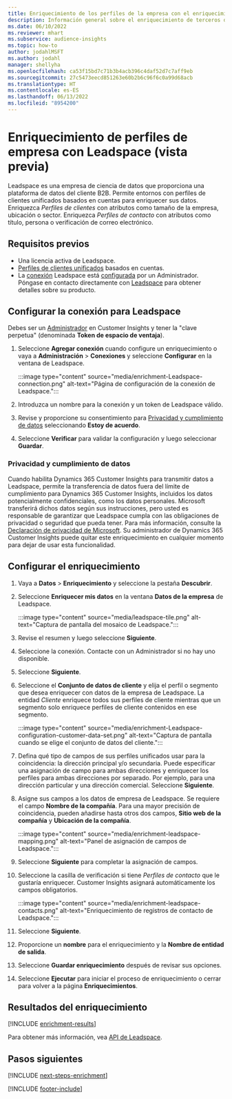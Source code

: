 ```yaml
---
title: Enriquecimiento de los perfiles de la empresa con el enriquecimiento de terceros de Leadspace
description: Información general sobre el enriquecimiento de terceros de Leadspace.
ms.date: 06/10/2022
ms.reviewer: mhart
ms.subservice: audience-insights
ms.topic: how-to
author: jodahlMSFT
ms.author: jodahl
manager: shellyha
ms.openlocfilehash: ca53f15bd7c71b3b4acb396c4daf52d7c7aff9eb
ms.sourcegitcommit: 27c5473eecd851263e60b2b6c96f6c0a99d68acb
ms.translationtype: HT
ms.contentlocale: es-ES
ms.lasthandoff: 06/13/2022
ms.locfileid: "8954200"
---
```

# <a name="enrichment-of-company-profiles-with-leadspace-preview"></a>Enriquecimiento de perfiles de empresa con Leadspace (vista previa)

Leadspace es una empresa de ciencia de datos que proporciona una plataforma de datos del cliente B2B. Permite entornos con perfiles de clientes unificados basados en cuentas para enriquecer sus datos. Enriquezca *Perfiles de clientes* con atributos como tamaño de la empresa, ubicación o sector. Enriquezca *Perfiles de contacto* con atributos como título, persona o verificación de correo electrónico.

## <a name="prerequisites"></a>Requisitos previos

- Una licencia activa de Leadspace.
- [Perfiles de clientes unificados](customer-profiles.md) basados en cuentas.
- La [conexión](connections.md) Leadspace está [configurada](#configure-the-connection-for-leadspace) por un Administrador. Póngase en contacto directamente con [Leadspace](https://www.leadspace.com/leadspace-microsoft-dynamics-365/) para obtener detalles sobre su producto.

## <a name="configure-the-connection-for-leadspace"></a>Configurar la conexión para Leadspace

Debes ser un [Administrador](permissions.md#admin) en Customer Insights y tener la "clave perpetua" (denominada **Token de espacio de ventaja**).

1. Seleccione **Agregar conexión** cuando configure un enriquecimiento o vaya a **Administración** > **Conexiones** y seleccione **Configurar** en la ventana de Leadspace.

   :::image type="content" source="media/enrichment-Leadspace-connection.png" alt-text="Página de configuración de la conexión de Leadspace.":::

1. Introduzca un nombre para la conexión y un token de Leadspace válido.

1. Revise y proporcione su consentimiento para [Privacidad y cumplimiento de datos](#data-privacy-and-compliance) seleccionando **Estoy de acuerdo**.

1. Seleccione **Verificar** para validar la configuración y luego seleccionar **Guardar**.

### <a name="data-privacy-and-compliance"></a>Privacidad y cumplimiento de datos

Cuando habilita Dynamics 365 Customer Insights para transmitir datos a Leadspace, permite la transferencia de datos fuera del límite de cumplimiento para Dynamics 365 Customer Insights, incluidos los datos potencialmente confidenciales, como los datos personales. Microsoft transferirá dichos datos según sus instrucciones, pero usted es responsable de garantizar que Leadspace cumpla con las obligaciones de privacidad o seguridad que pueda tener. Para más información, consulte la [Declaración de privacidad de Microsoft](https://go.microsoft.com/fwlink/?linkid=396732).
Su administrador de Dynamics 365 Customer Insights puede quitar este enriquecimiento en cualquier momento para dejar de usar esta funcionalidad.

## <a name="configure-the-enrichment"></a>Configurar el enriquecimiento

1. Vaya a **Datos** > **Enriquecimiento** y seleccione la pestaña **Descubrir**.

1. Seleccione **Enriquecer mis datos** en la ventana **Datos de la empresa** de Leadspace.

   :::image type="content" source="media/leadspace-tile.png" alt-text="Captura de pantalla del mosaico de Leadspace.":::

1. Revise el resumen y luego seleccione **Siguiente**.

1. Seleccione la conexión. Contacte con un Administrador si no hay uno disponible.

1. Seleccione **Siguiente**.

1. Seleccione el **Conjunto de datos de cliente** y elija el perfil o segmento que desea enriquecer con datos de la empresa de Leadspace. La entidad *Cliente* enriquece todos sus perfiles de cliente mientras que un segmento solo enriquece perfiles de cliente contenidos en ese segmento.

    :::image type="content" source="media/enrichment-Leadspace-configuration-customer-data-set.png" alt-text="Captura de pantalla cuando se elige el conjunto de datos del cliente.":::

1. Defina qué tipo de campos de sus perfiles unificados usar para la coincidencia: la dirección principal y/o secundaria. Puede especificar una asignación de campo para ambas direcciones y enriquecer los perfiles para ambas direcciones por separado. Por ejemplo, para una dirección particular y una dirección comercial. Seleccione **Siguiente**.

1. Asigne sus campos a los datos de empresa de Leadspace. Se requiere el campo **Nombre de la compañía**. Para una mayor precisión de coincidencia, pueden añadirse hasta otros dos campos, **Sitio web de la compañía** y **Ubicación de la compañía**.

   :::image type="content" source="media/enrichment-leadspace-mapping.png" alt-text="Panel de asignación de campos de Leadspace.":::

1. Seleccione **Siguiente** para completar la asignación de campos.

1. Seleccione la casilla de verificación si tiene *Perfiles de contacto* que le gustaría enriquecer. Customer Insights asignará automáticamente los campos obligatorios.

   :::image type="content" source="media/enrichment-leadspace-contacts.png" alt-text="Enriquecimiento de registros de contacto de Leadspace.":::

1. Seleccione **Siguiente**.

1. Proporcione un **nombre** para el enriquecimiento y la **Nombre de entidad de salida**.

1. Seleccione **Guardar enriquecimiento** después de revisar sus opciones.

1. Seleccione **Ejecutar** para iniciar el proceso de enriquecimiento o cerrar para volver a la página **Enriquecimientos**.

## <a name="enrichment-results"></a>Resultados del enriquecimiento

[!INCLUDE [enrichment-results](includes/enrichment-results.md)]

Para obtener más información, vea [API de Leadspace](https://support.leadspace.com/hc/en-us/sections/201997649-API).

## <a name="next-steps"></a>Pasos siguientes

[!INCLUDE [next-steps-enrichment](includes/next-steps-enrichment.md)]

[!INCLUDE [footer-include](includes/footer-banner.md)]
